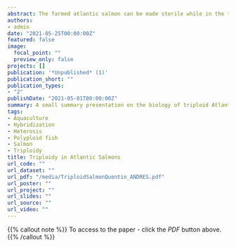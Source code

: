 ```yaml
---
abstract: The farmed atlantic salmon can be made sterile while in the triploid state. Triploidy and induced sterility is a great tool in order to create environment-friendly salmon aqua-farming.
authors:
- admin
date: "2021-05-25T00:00:00Z"
featured: false
image:
  focal_point: ""
  preview_only: false
projects: []
publication: '*Unpublished* (1)'
publication_short: ""
publication_types:
- "2"
publishDate: "2021-05-01T00:00:00Z"
summary: A small summary presentation on the biology of triploid Atlantic salmons
tags:
- Aquaculture
- Hybridization
- Heterosis
- Polyploid fish
- Salmon
- Triploidy
title: Triploidy in Atlantic Salmons
url_code: ""
url_dataset: ""
url_pdf: "/media/TriploidSalmonQuentin_ANDRES.pdf" 
url_poster: ""
url_project: ""
url_slides: ""
url_source: ""
url_video: ""
---
```


{{% callout note %}} To access to the paper - click the *PDF*  button above. {{% /callout %}}

